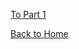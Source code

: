 


[To Part 1](/FinalProject_Cherry.md)

[Back to Home](https://ascherry.github.io/cherry-portfolio/)
